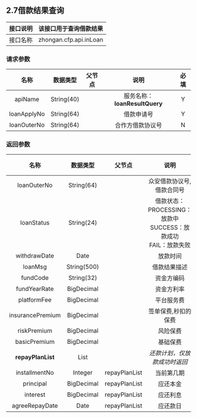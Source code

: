 ## 2.7借款结果查询

接口说明 | 该接口用于查询借款结果
:-: | :-:    
接口名称 | zhongan.cfp.api.inLoan

### 请求参数

名称 | 数据类型 | 父节点 |说明 | 必填 
:-: | :-:     | :-:   | :-: | :-: 
apiName | String(40) || 服务名称：__loanResultQuery__| Y
loanApplyNo | String(64) || 借款申请号 | Y
loanOuterNo | String(64) || 合作方借款协议号 | N

### 返回参数
名称 | 数据类型 | 父节点 |说明 | 必填 
:-: | :-:     | :-: | :-: | :-: 
loanOuterNo | String(64) | | 众安借款协议号,借款合同号 | Y
loanStatus | String(24) | | 借款状态：<br>PROCESSING：放款中<br>SUCCESS：放款成功<br>FAIL：放款失败 | Y
withdrawDate | Date | | 放款时间 | N
loanMsg | String(500) || 借款结果描述 | N
fundCode | String(32) || 资金方编码 | N
fundYearRate | BigDecimal || 资金方利率 | N
platformFee | BigDecimal || 平台服务费 | N
insurancePremium | BigDecimal || 签单保费,秒扣的保费 | N
riskPremium | BigDecimal || 风险保费 | N
basicPremium | BigDecimal || 基础保费 | N
__repayPlanList__ | List || *还款计划，仅放款成功时返回* | N
installmentNo | Integer |repayPlanList| 当前第几期 | N
principal | BigDecimal |repayPlanList| 应还本金 | N
interest | BigDecimal |repayPlanList| 应还利息 | N
agreeRepayDate | Date |repayPlanList| 应还款日 | N




